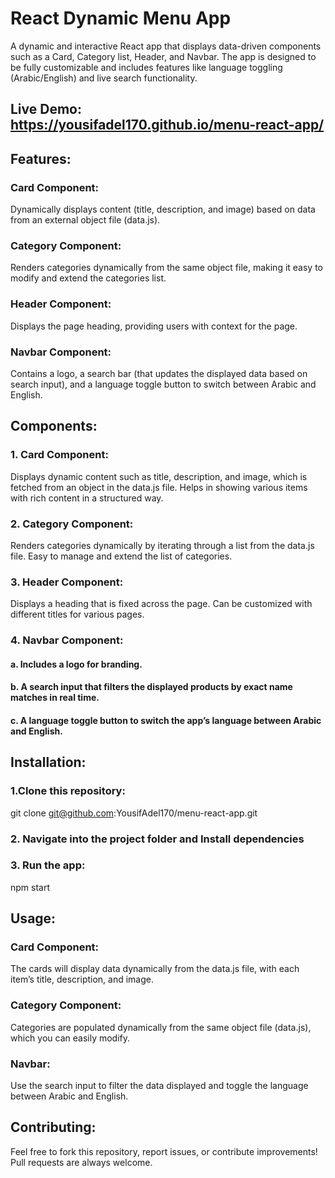 # React Dynamic Menu App

A dynamic and interactive React app that displays data-driven components such as a Card, Category list, Header, and Navbar. The app is designed to be fully customizable and includes features like language toggling (Arabic/English) and live search functionality.

## Live Demo: https://yousifadel170.github.io/menu-react-app/

## Features:

### Card Component:

Dynamically displays content (title, description, and image) based on data from an external object file (data.js).

### Category Component:

Renders categories dynamically from the same object file, making it easy to modify and extend the categories list.

### Header Component:

Displays the page heading, providing users with context for the page.

### Navbar Component:

Contains a logo, a search bar (that updates the displayed data based on search input), and a language toggle button to switch between Arabic and English.

## Components:

### 1. Card Component:

Displays dynamic content such as title, description, and image, which is fetched from an object in the data.js file.
Helps in showing various items with rich content in a structured way.

### 2. Category Component:

Renders categories dynamically by iterating through a list from the data.js file.
Easy to manage and extend the list of categories.

### 3. Header Component:

Displays a heading that is fixed across the page.
Can be customized with different titles for various pages.

### 4. Navbar Component:

#### a. Includes a logo for branding.

#### b. A search input that filters the displayed products by exact name matches in real time.

#### c. A language toggle button to switch the app’s language between Arabic and English.

## Installation:

### 1.Clone this repository:

git clone git@github.com:YousifAdel170/menu-react-app.git

### 2. Navigate into the project folder and Install dependencies

### 3. Run the app:

npm start

## Usage:

### Card Component:

The cards will display data dynamically from the data.js file, with each item’s title, description, and image.

### Category Component:

Categories are populated dynamically from the same object file (data.js), which you can easily modify.

### Navbar:

Use the search input to filter the data displayed and toggle the language between Arabic and English.

## Contributing:

Feel free to fork this repository, report issues, or contribute improvements! Pull requests are always welcome.
